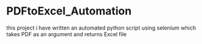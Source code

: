 # PDFtoExcel_Automation
this project i have written an automated python script using selenium which takes PDF as an argument and returns Excel file
